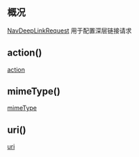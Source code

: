 ## 概况

[NavDeepLinkRequest](/API/UI/Compose/Navigation/NavDeepLinkRequest/README.md) 用于配置深层链接请求

## action()

[action](action.md ":include")

## mimeType()

[mimeType](mimeType.md ":include")

## uri()

[uri](uri.md ":include")
